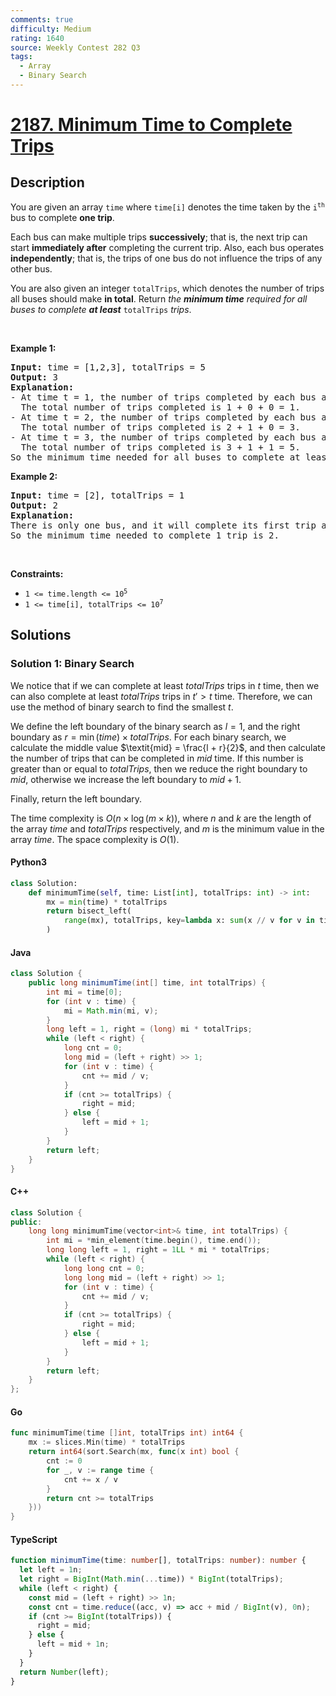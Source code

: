```yaml
---
comments: true
difficulty: Medium
rating: 1640
source: Weekly Contest 282 Q3
tags:
  - Array
  - Binary Search
---
```


<!-- problem:start -->

# [2187. Minimum Time to Complete Trips](https://leetcode.com/problems/minimum-time-to-complete-trips)


## Description

<!-- description:start -->

<p>You are given an array <code>time</code> where <code>time[i]</code> denotes the time taken by the <code>i<sup>th</sup></code> bus to complete <strong>one trip</strong>.</p>

<p>Each bus can make multiple trips <strong>successively</strong>; that is, the next trip can start <strong>immediately after</strong> completing the current trip. Also, each bus operates <strong>independently</strong>; that is, the trips of one bus do not influence the trips of any other bus.</p>

<p>You are also given an integer <code>totalTrips</code>, which denotes the number of trips all buses should make <strong>in total</strong>. Return <em>the <strong>minimum time</strong> required for all buses to complete <strong>at least</strong> </em><code>totalTrips</code><em> trips</em>.</p>

<p>&nbsp;</p>
<p><strong class="example">Example 1:</strong></p>

<pre>
<strong>Input:</strong> time = [1,2,3], totalTrips = 5
<strong>Output:</strong> 3
<strong>Explanation:</strong>
- At time t = 1, the number of trips completed by each bus are [1,0,0]. 
  The total number of trips completed is 1 + 0 + 0 = 1.
- At time t = 2, the number of trips completed by each bus are [2,1,0]. 
  The total number of trips completed is 2 + 1 + 0 = 3.
- At time t = 3, the number of trips completed by each bus are [3,1,1]. 
  The total number of trips completed is 3 + 1 + 1 = 5.
So the minimum time needed for all buses to complete at least 5 trips is 3.
</pre>

<p><strong class="example">Example 2:</strong></p>

<pre>
<strong>Input:</strong> time = [2], totalTrips = 1
<strong>Output:</strong> 2
<strong>Explanation:</strong>
There is only one bus, and it will complete its first trip at t = 2.
So the minimum time needed to complete 1 trip is 2.
</pre>

<p>&nbsp;</p>
<p><strong>Constraints:</strong></p>

<ul>
	<li><code>1 &lt;= time.length &lt;= 10<sup>5</sup></code></li>
	<li><code>1 &lt;= time[i], totalTrips &lt;= 10<sup>7</sup></code></li>
</ul>

<!-- description:end -->

## Solutions

<!-- solution:start -->

### Solution 1: Binary Search

We notice that if we can complete at least $totalTrips$ trips in $t$ time, then we can also complete at least $totalTrips$ trips in $t' > t$ time. Therefore, we can use the method of binary search to find the smallest $t$.

We define the left boundary of the binary search as $l = 1$, and the right boundary as $r = \min(time) \times totalTrips$. For each binary search, we calculate the middle value $\textit{mid} = \frac{l + r}{2}$, and then calculate the number of trips that can be completed in $\textit{mid}$ time. If this number is greater than or equal to $totalTrips$, then we reduce the right boundary to $\textit{mid}$, otherwise we increase the left boundary to $\textit{mid} + 1$.

Finally, return the left boundary.

The time complexity is $O(n \times \log(m \times k))$, where $n$ and $k$ are the length of the array $time$ and $totalTrips$ respectively, and $m$ is the minimum value in the array $time$. The space complexity is $O(1)$.

<!-- tabs:start -->

#### Python3

```python
class Solution:
    def minimumTime(self, time: List[int], totalTrips: int) -> int:
        mx = min(time) * totalTrips
        return bisect_left(
            range(mx), totalTrips, key=lambda x: sum(x // v for v in time)
        )
```

#### Java

```java
class Solution {
    public long minimumTime(int[] time, int totalTrips) {
        int mi = time[0];
        for (int v : time) {
            mi = Math.min(mi, v);
        }
        long left = 1, right = (long) mi * totalTrips;
        while (left < right) {
            long cnt = 0;
            long mid = (left + right) >> 1;
            for (int v : time) {
                cnt += mid / v;
            }
            if (cnt >= totalTrips) {
                right = mid;
            } else {
                left = mid + 1;
            }
        }
        return left;
    }
}
```

#### C++

```cpp
class Solution {
public:
    long long minimumTime(vector<int>& time, int totalTrips) {
        int mi = *min_element(time.begin(), time.end());
        long long left = 1, right = 1LL * mi * totalTrips;
        while (left < right) {
            long long cnt = 0;
            long long mid = (left + right) >> 1;
            for (int v : time) {
                cnt += mid / v;
            }
            if (cnt >= totalTrips) {
                right = mid;
            } else {
                left = mid + 1;
            }
        }
        return left;
    }
};
```

#### Go

```go
func minimumTime(time []int, totalTrips int) int64 {
	mx := slices.Min(time) * totalTrips
	return int64(sort.Search(mx, func(x int) bool {
		cnt := 0
		for _, v := range time {
			cnt += x / v
		}
		return cnt >= totalTrips
	}))
}
```

#### TypeScript

```ts
function minimumTime(time: number[], totalTrips: number): number {
  let left = 1n;
  let right = BigInt(Math.min(...time)) * BigInt(totalTrips);
  while (left < right) {
    const mid = (left + right) >> 1n;
    const cnt = time.reduce((acc, v) => acc + mid / BigInt(v), 0n);
    if (cnt >= BigInt(totalTrips)) {
      right = mid;
    } else {
      left = mid + 1n;
    }
  }
  return Number(left);
}
```

<!-- tabs:end -->

<!-- solution:end -->

<!-- problem:end -->
